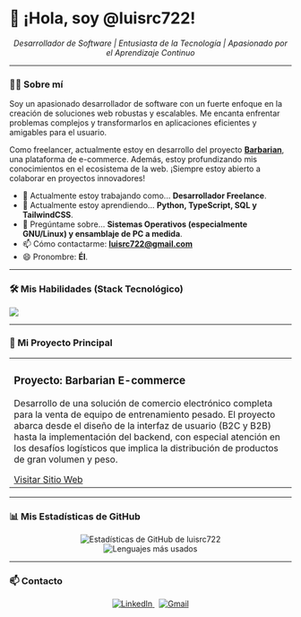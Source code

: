 # 👋 ¡Hola, soy @luisrc722!

<p align="center">
  <em>Desarrollador de Software | Entusiasta de la Tecnología | Apasionado por el Aprendizaje Continuo</em>
</p>

---

### 👨‍💻 Sobre mí

<p>
  Soy un apasionado desarrollador de software con un fuerte enfoque en la creación de soluciones web robustas y escalables. Me encanta enfrentar problemas complejos y transformarlos en aplicaciones eficientes y amigables para el usuario.
</p>

<p>
  Como freelancer, actualmente estoy en desarrollo del proyecto <strong><a href="https://barbarian.com.mx" target="_blank">Barbarian</a></strong>, una plataforma de e-commerce. Además, estoy profundizando mis conocimientos en el ecosistema de la web. ¡Siempre estoy abierto a colaborar en proyectos innovadores!
</p>

- 🔭 Actualmente estoy trabajando como... **Desarrollador Freelance**.
- 🌱 Actualmente estoy aprendiendo... **Python, TypeScript, SQL y TailwindCSS**.
- 💬 Pregúntame sobre... **Sistemas Operativos (especialmente GNU/Linux) y ensamblaje de PC a medida**.
- 📫 Cómo contactarme: **luisrc722@gmail.com**
- 😄 Pronombre: **Él**.

---

### 🛠️ Mis Habilidades (Stack Tecnológico)

<p align="left">
  <a href="https://skillicons.dev">
    <img src="https://skillicons.dev/icons?i=html,css,js,ts,react,nextjs,nodejs,tailwind,python,mysql,git,linux" />
  </a>
</p>

---

### 🚀 Mi Proyecto Principal

<table border="0" cellpadding="10">
  <tr>
    <td valign="top">
      <h3>Proyecto: Barbarian E-commerce</h3>
      <p>
        Desarrollo de una solución de comercio electrónico completa para la venta de equipo de entrenamiento pesado. El proyecto abarca desde el diseño de la interfaz de usuario (B2C y B2B) hasta la implementación del backend, con especial atención en los desafíos logísticos que implica la distribución de productos de gran volumen y peso.
      </p>
      <a href="https://barbarian.com.mx" target="_blank">Visitar Sitio Web</a>
    </td>
  </tr>
</table>

---

### 📊 Mis Estadísticas de GitHub

<p align="center">
  <img src="https://github-readme-stats.vercel.app/api?username=luisrc722&show_icons=true&theme=radical" alt="Estadísticas de GitHub de luisrc722" />
  <br/>
  <img src="https://github-readme-stats.vercel.app/api/top-langs/?username=luisrc722&layout=compact&theme=radical" alt="Lenguajes más usados" />
</p>

---

### 📫 Contacto

<p align="center">
  <a href="https://www.linkedin.com/in/luis-roldan-camacho/" target="_blank">
    <img src="https://img.shields.io/badge/LinkedIn-0077B5?style=for-the-badge&logo=linkedin&logoColor=white" alt="LinkedIn"/>
  </a>
  &nbsp;
  <a href="mailto:luisrc722@gmail.com">
    <img src="https://img.shields.io/badge/Gmail-D14836?style=for-the-badge&logo=gmail&logoColor=white" alt="Gmail"/>
  </a>
</p>
